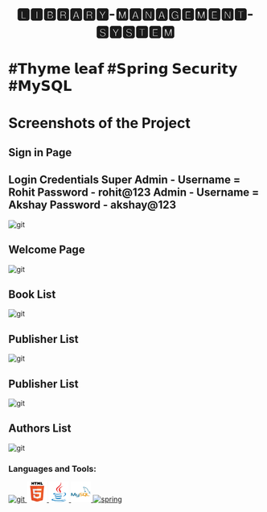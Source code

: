 
<h1 align="center"> 🅻🅸🅱🆁🅰🆁🆈-🅼🅰🅽🅰🅶🅴🅼🅴🅽🆃-🆂🆈🆂🆃🅴🅼 </h1>
<h1 align="left"> #𝗧𝗵𝘆𝗺𝗲 𝗹𝗲𝗮𝗳  #𝗦𝗽𝗿𝗶𝗻𝗴 𝗦𝗲𝗰𝘂𝗿𝗶𝘁𝘆 #𝗠𝘆𝗦𝗤𝗟  </h1>
<h1 align="left"> Screenshots of the Project  </h1>

## Sign in Page 
## Login Credentials Super Admin - Username = Rohit Password - rohit@123  Admin - Username = Akshay Password - akshay@123
![git](https://user-images.githubusercontent.com/57706022/156169512-675968d1-b606-4fa6-be50-90bb4bfcde7c.png)

## Welcome Page
![git](https://user-images.githubusercontent.com/57706022/156163354-76d5f3a6-2d89-4e92-b770-7e7fff8c074c.png)

## Book List
![git](https://user-images.githubusercontent.com/57706022/156163685-fb62fef9-257c-4b00-a717-9f0f31b65a58.png)

## Publisher List
![git](https://user-images.githubusercontent.com/57706022/156163880-6186664f-0384-4f60-bc66-162792ad0967.png)

## Publisher List
![git](https://user-images.githubusercontent.com/57706022/156163880-6186664f-0384-4f60-bc66-162792ad0967.png)

## Authors List
![git](https://user-images.githubusercontent.com/57706022/156164039-0ad66cf4-a192-40e9-98d1-927c0bffbadc.png)

<h3 align="left">Languages and Tools:</h3>
<p align="left"> <a href="https://git-scm.com/" target="_blank" rel="noreferrer"> <img src="https://www.vectorlogo.zone/logos/git-scm/git-scm-icon.svg" alt="git" width="40" height="40"/> </a> <a href="https://www.w3.org/html/" target="_blank" rel="noreferrer"> <img src="https://raw.githubusercontent.com/devicons/devicon/master/icons/html5/html5-original-wordmark.svg" alt="html5" width="40" height="40"/> </a> <a href="https://www.java.com" target="_blank" rel="noreferrer"> <img src="https://raw.githubusercontent.com/devicons/devicon/master/icons/java/java-original.svg" alt="java" width="40" height="40"/> </a> <a href="https://www.mysql.com/" target="_blank" rel="noreferrer"> <img src="https://raw.githubusercontent.com/devicons/devicon/master/icons/mysql/mysql-original-wordmark.svg" alt="mysql" width="40" height="40"/> </a> <a href="https://spring.io/" target="_blank" rel="noreferrer"> <img src="https://www.vectorlogo.zone/logos/springio/springio-icon.svg" alt="spring" width="40" height="40"/> </a> </p>




